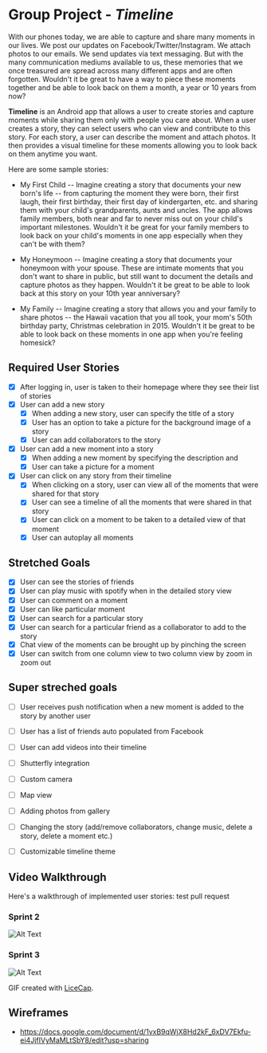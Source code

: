
# Group Project - *Timeline*

With our phones today, we are able to capture and share many moments in our lives. We post our updates on Facebook/Twitter/Instagram. We attach photos to our emails. We send updates via text messaging. But with the many communication mediums available to us, these memories that we once treasured are spread across many different apps and are often forgotten. Wouldn't it be great to have a way to piece these moments together and be able to look back on them a month, a year or 10 years from now?

**Timeline** is an Android app that allows a user to create stories and capture moments while sharing them only with people you care about. When a user creates a story, they can select users who can view and contribute to this story. For each story, a user can describe the moment and attach photos. It then provides a visual timeline for these moments allowing you to look back on them anytime you want. 


Here are some sample stories:
* My First Child -- Imagine creating a story that documents your new born's life -- from capturing the moment they were born, their first laugh, their first birthday, their first day of kindergarten, etc. and sharing them with your child's grandparents, aunts and uncles. The app allows family members, both near and far to never miss out on your child's important milestones. Wouldn't it be great for your family members to look back on your child's moments in one app especially when they can't be with them?

* My Honeymoon -- Imagine creating a story that documents your honeymoon with your spouse. These are intimate moments that you don't want to share in public, but still want to document the details and capture photos as they happen. Wouldn't it be great to be able to look back at this story on your 10th year anniversary?

* My Family -- Imagine creating a story that allows you and your family to share photos --  the Hawaii vacation that you all took, your mom's 50th birthday party, Christmas celebration in 2015. Wouldn't it be great to be able to look back on these moments in one app when you're feeling homesick?


## Required User Stories

* [x] After logging in, user is taken to their homepage where they see their list of stories
* [x] User can add a new story
  * [x] When adding a new story, user can specify the title of a story
  * [x] User has an option to take a picture for the background image of a story
  * [x] User can add collaborators to the story
* [x] User can add a new moment into a story
  * [x] When adding a new moment by specifying the description and
  * [x] User can take a picture for a moment
* [x] User can click on any story from their timeline
  * [x] When clicking on a story, user can view all of the moments that were shared for that story
  * [x] User can see a timeline of all the moments that were shared in that story
  * [x] User can click on a moment to be taken to a detailed view of that moment
  * [x] User can autoplay all moments

## Stretched Goals
* [x] User can see the stories of friends
* [x] User can play music with spotify when in the detailed story view
* [x] User can comment on a moment
* [x] User can like particular moment
* [x] User can search for a particular story
* [x] User can search for a particular friend as a collaborator to add to the story
* [x] Chat view of the moments can be brought up by pinching the screen
* [x] User can switch from one column view to two column view by zoom in zoom out

## Super streched goals
* [ ] User receives push notification when a new moment is added to the story by another user
* [ ] User has a list of friends auto populated from Facebook
* [ ] User can add videos into their timeline
* [ ] Shutterfly integration
* [ ] Custom camera
* [ ] Map view
* [ ] Adding photos from gallery
* [ ] Changing the story (add/remove collaborators, change music, delete a story, delete a moment etc.)
* [ ] Customizable timeline theme


## Video Walkthrough

Here's a walkthrough of implemented user stories: test pull request

### Sprint 2
![Alt Text](https://github.com/codepath-project-stories/timeline/blob/dev/gif_sprint2.gif)

### Sprint 3
![Alt Text](https://github.com/codepath-project-stories/timeline/blob/dev/gif_sprint3.gif)

GIF created with [LiceCap](http://www.cockos.com/licecap/).


## Wireframes
* https://docs.google.com/document/d/1vxB9qWjX8Hd2kF_6xDV7Ekfu-ei4JjfIVyMaMLtSbY8/edit?usp=sharing
